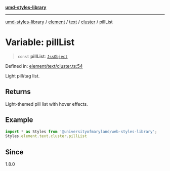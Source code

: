 [**umd-styles-library**](../../../../../../README.md)

***

[umd-styles-library](../../../../../../modules.md) / [element](../../../../../README.md) / [text](../../../README.md) / [cluster](../README.md) / pillList

# Variable: pillList

> `const` **pillList**: [`JssObject`](../../../../../../utilities/namespaces/transform/type-aliases/JssObject.md)

Defined in: [element/text/cluster.ts:54](https://github.com/UMD-Digital/design-system/blob/ed6189804bf5f4c4fcbe5325b54aac33ac48d614/packages/styles/source/element/text/cluster.ts#L54)

Light pill/tag list.

## Returns

Light-themed pill list with hover effects.

## Example

```typescript
import * as Styles from '@universityofmaryland/web-styles-library';
Styles.element.text.cluster.pillList
```

## Since

1.8.0
